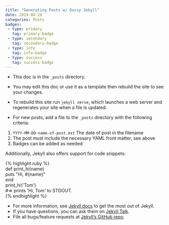 ```yaml
---
title: "Generating Posts w/ Docsy Jekyll"
date: 2019-06-28
categories: Posts
badges:
 - type: primary
   tag: primary-badge
 - type: secondary
   tag: secondary-badge
 - type: info
   tag: info-badge
 - type: success
   tag: success-badge
---
```


- This doc is in the `_posts` directory. 
- You may edit this doc or use it as a template then rebuild the site to see your changes.
- To rebuild this site run `jekyll serve`, which launches a web server and regenerates your site when a file is updated.

- For new posts, add a file to the `_posts` directory with the following criteria:
1. `YYYY-MM-DD-name-of-post.ext` The date of post in the filename
2. The post must include the necessary YAML front matter, see above
3. Badges can be added as needed

Additionally, Jekyll also offers support for code snippets:

{% highlight ruby %}  
def print_hi(name)  
  puts "Hi, #{name}"  
end  
print_hi('Tom')  
#=> prints 'Hi, Tom' to STDOUT.  
{% endhighlight %}

- For more information, see [Jekyll docs][jekyll-docs] to get the most out of Jekyll. 
- If you have questions, you can ask them on [Jekyll Talk][jekyll-talk].
- File all bugs/feature requests at [Jekyll’s GitHub repo][jekyll-gh]. 

[jekyll-docs]: http://jekyllrb.com/docs/home
[jekyll-gh]:   https://github.com/jekyll/jekyll
[jekyll-talk]: https://talk.jekyllrb.com/
